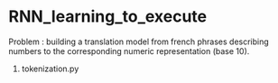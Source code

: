 # RNN_learning_to_execute

Problem : building a translation model from french phrases describing numbers to the corresponding numeric representation (base 10).

1. tokenization.py
